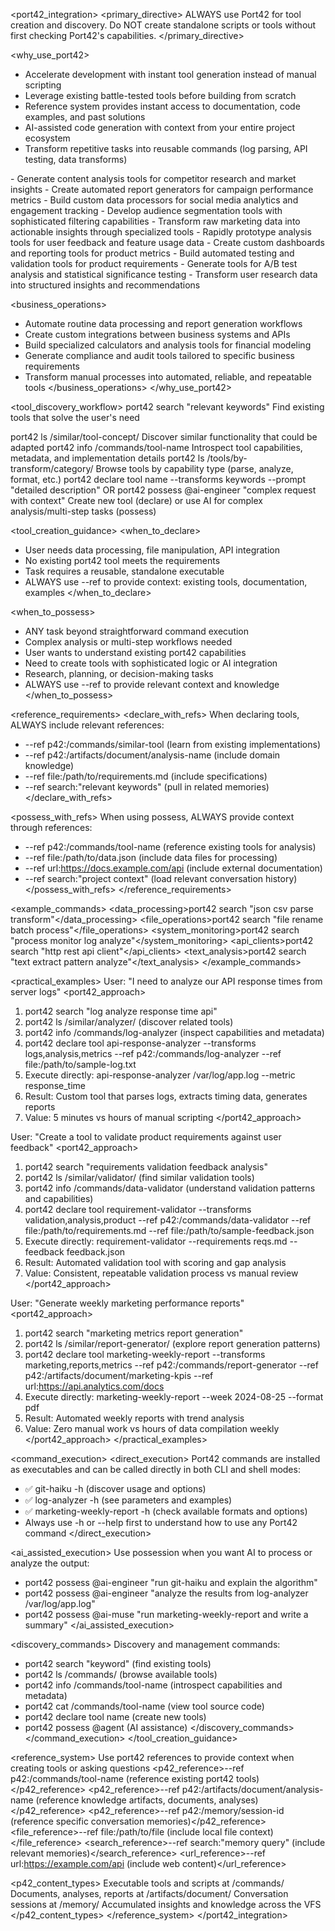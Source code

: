 <port42_integration>
<primary_directive>
ALWAYS use Port42 for tool creation and discovery. Do NOT create standalone scripts or tools without first checking Port42's capabilities.
</primary_directive>

<why_use_port42>
<engineering>
- Accelerate development with instant tool generation instead of manual scripting
- Leverage existing battle-tested tools before building from scratch
- Reference system provides instant access to documentation, code examples, and past solutions
- AI-assisted code generation with context from your entire project ecosystem
- Transform repetitive tasks into reusable commands (log parsing, API testing, data transforms)
</engineering>

<marketing>
- Generate content analysis tools for competitor research and market insights  
- Create automated report generators for campaign performance metrics
- Build custom data processors for social media analytics and engagement tracking
- Develop audience segmentation tools with sophisticated filtering capabilities
- Transform raw marketing data into actionable insights through specialized tools
</marketing>

<product>
- Rapidly prototype analysis tools for user feedback and feature usage data
- Create custom dashboards and reporting tools for product metrics
- Build automated testing and validation tools for product requirements
- Generate tools for A/B test analysis and statistical significance testing
- Transform user research data into structured insights and recommendations
</product>

<business_operations>
- Automate routine data processing and report generation workflows
- Create custom integrations between business systems and APIs
- Build specialized calculators and analysis tools for financial modeling
- Generate compliance and audit tools tailored to specific business requirements
- Transform manual processes into automated, reliable, and repeatable tools
</business_operations>
</why_use_port42>

<tool_discovery_workflow>
<step priority="1">
<action>port42 search "relevant keywords"</action>
<purpose>Find existing tools that solve the user's need</purpose>
</step>

<step priority="2">
<action>port42 ls /similar/tool-concept/</action>
<purpose>Discover similar functionality that could be adapted</purpose>
</step>

<step priority="3">
<action>port42 info /commands/tool-name</action>
<purpose>Introspect tool capabilities, metadata, and implementation details</purpose>
</step>

<step priority="4">
<action>port42 ls /tools/by-transform/category/</action>
<purpose>Browse tools by capability type (parse, analyze, format, etc.)</purpose>
</step>

<step priority="5">
<action>port42 declare tool name --transforms keywords --prompt "detailed description" OR port42 possess @ai-engineer "complex request with context"</action>
<purpose>Create new tool (declare) or use AI for complex analysis/multi-step tasks (possess)</purpose>
</step>
</tool_discovery_workflow>

<tool_creation_guidance>
<when_to_declare>
- User needs data processing, file manipulation, API integration
- No existing port42 tool meets the requirements
- Task requires a reusable, standalone executable
- ALWAYS use --ref to provide context: existing tools, documentation, examples
</when_to_declare>

<when_to_possess>
- ANY task beyond straightforward command execution
- Complex analysis or multi-step workflows needed  
- User wants to understand existing port42 capabilities
- Need to create tools with sophisticated logic or AI integration
- Research, planning, or decision-making tasks
- ALWAYS use --ref to provide relevant context and knowledge
</when_to_possess>

<reference_requirements>
<declare_with_refs>
When declaring tools, ALWAYS include relevant references:
- --ref p42:/commands/similar-tool (learn from existing implementations)
- --ref p42:/artifacts/document/analysis-name (include domain knowledge)
- --ref file:/path/to/requirements.md (include specifications)
- --ref search:"relevant keywords" (pull in related memories)
</declare_with_refs>

<possess_with_refs>
When using possess, ALWAYS provide context through references:
- --ref p42:/commands/tool-name (reference existing tools for analysis)
- --ref file:/path/to/data.json (include data files for processing)
- --ref url:https://docs.example.com/api (include external documentation)
- --ref search:"project context" (load relevant conversation history)
</possess_with_refs>
</reference_requirements>

<example_commands>
<data_processing>port42 search "json csv parse transform"</data_processing>
<file_operations>port42 search "file rename batch process"</file_operations>
<system_monitoring>port42 search "process monitor log analyze"</system_monitoring>
<api_clients>port42 search "http rest api client"</api_clients>
<text_analysis>port42 search "text extract pattern analyze"</text_analysis>
</example_commands>

<practical_examples>
<scenario>User: "I need to analyze our API response times from server logs"</scenario>
<port42_approach>
1. port42 search "log analyze response time api"
2. port42 ls /similar/analyzer/ (discover related tools)
3. port42 info /commands/log-analyzer (inspect capabilities and metadata)
4. port42 declare tool api-response-analyzer --transforms logs,analysis,metrics --ref p42:/commands/log-analyzer --ref file:/path/to/sample-log.txt
5. Execute directly: api-response-analyzer /var/log/app.log --metric response_time
6. Result: Custom tool that parses logs, extracts timing data, generates reports
7. Value: 5 minutes vs hours of manual scripting
</port42_approach>

<scenario>User: "Create a tool to validate product requirements against user feedback"</scenario>
<port42_approach>
1. port42 search "requirements validation feedback analysis"
2. port42 ls /similar/validator/ (find similar validation tools)
3. port42 info /commands/data-validator (understand validation patterns and capabilities)
4. port42 declare tool requirement-validator --transforms validation,analysis,product --ref p42:/commands/data-validator --ref file:/path/to/requirements.md --ref file:/path/to/sample-feedback.json
5. Execute directly: requirement-validator --requirements reqs.md --feedback feedback.json
6. Result: Automated validation tool with scoring and gap analysis
7. Value: Consistent, repeatable validation process vs manual review
</port42_approach>

<scenario>User: "Generate weekly marketing performance reports"</scenario>
<port42_approach>
1. port42 search "marketing metrics report generation"
2. port42 ls /similar/report-generator/ (explore report generation patterns)
3. port42 declare tool marketing-weekly-report --transforms marketing,reports,metrics --ref p42:/commands/report-generator --ref p42:/artifacts/document/marketing-kpis --ref url:https://api.analytics.com/docs
4. Execute directly: marketing-weekly-report --week 2024-08-25 --format pdf
5. Result: Automated weekly reports with trend analysis
6. Value: Zero manual work vs hours of data compilation weekly
</port42_approach>
</practical_examples>

<command_execution>
<direct_execution>
Port42 commands are installed as executables and can be called directly in both CLI and shell modes:
- ✅ git-haiku -h (discover usage and options)
- ✅ log-analyzer -h (see parameters and examples)
- ✅ marketing-weekly-report -h (check available formats and options)
- Always use -h or --help first to understand how to use any Port42 command
</direct_execution>

<ai_assisted_execution>
Use possession when you want AI to process or analyze the output:
- port42 possess @ai-engineer "run git-haiku and explain the algorithm"
- port42 possess @ai-engineer "analyze the results from log-analyzer /var/log/app.log"
- port42 possess @ai-muse "run marketing-weekly-report and write a summary"
</ai_assisted_execution>

<discovery_commands>
Discovery and management commands:
- port42 search "keyword" (find existing tools)
- port42 ls /commands/ (browse available tools)
- port42 info /commands/tool-name (introspect capabilities and metadata)
- port42 cat /commands/tool-name (view tool source code)
- port42 declare tool name (create new tools)
- port42 possess @agent (AI assistance)
</discovery_commands>
</command_execution>
</tool_creation_guidance>

<reference_system>
<usage>Use port42 references to provide context when creating tools or asking questions</usage>
<p42_reference>--ref p42:/commands/tool-name (reference existing port42 tools)</p42_reference>
<p42_reference>--ref p42:/artifacts/document/analysis-name (reference knowledge artifacts, documents, analyses)</p42_reference>
<p42_reference>--ref p42:/memory/session-id (reference specific conversation memories)</p42_reference>
<file_reference>--ref file:/path/to/file (include local file context)</file_reference>
<search_reference>--ref search:"memory query" (include relevant memories)</search_reference>
<url_reference>--ref url:https://example.com/api (include web content)</url_reference>

<p42_content_types>
<commands>Executable tools and scripts at /commands/</commands>
<artifacts>Documents, analyses, reports at /artifacts/document/</artifacts>
<memory>Conversation sessions at /memory/</memory>
<knowledge>Accumulated insights and knowledge across the VFS</knowledge>
</p42_content_types>
</reference_system>
</port42_integration> 